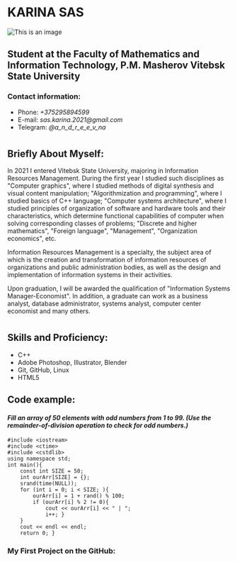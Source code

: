 # **KARINA SAS**
![This is an image](https://sun9-70.userapi.com/s/v1/if2/0ZjiOEcTTyF7BmIWDY-ArLm5Klx3gwOcFiMEaqMVBra77eUzOlsUKIEEaktdjVEZnbJN_CKxc_xcMWSHz7SLPVq2.jpg?size=1440x1920&quality=96&type=album)
## **Student at the Faculty of Mathematics and Information Technology, P.M. Masherov Vitebsk State University**
### **Contact information:**
- Phone: _+375295894599_
- E-mail: _sas.karina.2021@gmail.com_
- Telegram: _@a_n_d_r_e_e_v_na_
#
## **Briefly About Myself:**
In 2021 I entered Vitebsk State University, majoring in Information Resources Management. During the first year I studied such disciplines as "Computer graphics", where I studied methods of digital synthesis and visual content manipulation; "Algorithmization and programming", where I studied basics of C++ language; "Computer systems architecture", where I studied principles of organization of software and hardware tools and their characteristics, which determine functional capabilities of computer when solving corresponding classes of problems; "Discrete and higher mathematics", "Foreign language", "Management", "Organization economics", etc. 

Information Resources Management is a specialty, the subject area of which is the creation and transformation of information resources of organizations and public administration bodies, as well as the design and implementation of information systems in their activities. 

Upon graduation, I will be awarded the qualification of "Information Systems Manager-Economist". In addition, a graduate can work as a business analyst, database administrator, systems analyst, computer center economist and many others. 
#
## **Skills and Proficiency:**
* C++
* Adobe Photoshop, Illustrator, Blender
* Git, GitHub, Linux
* HTML5 
## **Code example:**
#### ***Fill an array of 50 elements with odd numbers from 1 to 99. (Use the remainder-of-division operation to check for odd numbers.)***
```
#include <iostream>
#include <ctime>
#include <cstdlib>
using namespace std;
int main(){
	const int SIZE = 50;
    int ourArr[SIZE] = {};
    srand(time(NULL));
    for (int i = 0; i < SIZE; ){
		ourArr[i] = 1 + rand() % 100;
		if (ourArr[i] % 2 != 0){
			cout << ourArr[i] << " | ";
			i++; }
	}
	cout << endl << endl;
	return 0; }
```
### **My First Project on the GitHub:**
